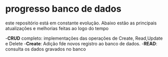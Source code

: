 # progresso banco de dados 
este repositório está em constante evolução. Abaixo estão as principais atualizações e melhorias feitas ao logo do tempo

-**CRUD** completo: implementações das operações de Create, Read,Update e Delete
-**Create**: Adição fde novos registro ao banco de dados.
-**READ**: consulta os dados gravados no banco 
